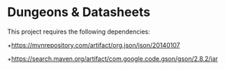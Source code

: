 # Dungeons & Datasheets

This project requires the following dependencies:

+https://mvnrepository.com/artifact/org.json/json/20140107

+https://search.maven.org/artifact/com.google.code.gson/gson/2.8.2/jar
